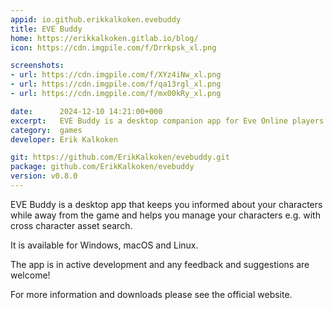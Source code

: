 ```yaml
---
appid: io.github.erikkalkoken.evebuddy
title: EVE Buddy
home: https://erikkalkoken.gitlab.io/blog/
icon: https://cdn.imgpile.com/f/Drrkpsk_xl.png

screenshots:
- url: https://cdn.imgpile.com/f/XYz4iNw_xl.png
- url: https://cdn.imgpile.com/f/qa13rgl_xl.png
- url: https://cdn.imgpile.com/f/mx00kRy_xl.png

date:      2024-12-10 14:21:00+000
excerpt:   EVE Buddy is a desktop companion app for Eve Online players available on Windows, Linux and macOS.
category:  games
developer: Erik Kalkoken

git: https://github.com/ErikKalkoken/evebuddy.git
package: github.com/ErikKalkoken/evebuddy
version: v0.8.0
---
```


EVE Buddy is a desktop app that keeps you informed about your characters while away from the game and helps you manage your characters e.g. with cross character asset search.

It is available for Windows, macOS and Linux.

The app is in active development and any feedback and suggestions are welcome!

For more information and downloads please see the official website.
